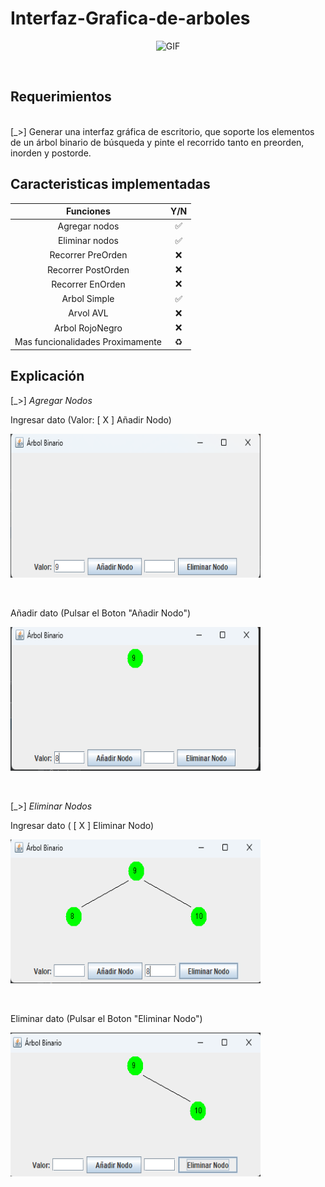# Interfaz-Grafica-de-arboles
<div align="center">
<p><img src="https://64.media.tumblr.com/e0137890409b2ef9feda3a8c4e7cfb37/531b611a0db66eb0-35/s1280x1920/36ab6b75b1f5e3209b04f6151460db2917de3db6.gifv" alt="GIF" width="400" height="230"></p><p>
<div align="left"><br>
</details>
  
## Requerimientos
<br>
[_>]  Generar una interfaz gráfica de escritorio, que soporte los elementos de un árbol binario de búsqueda y pinte el recorrido tanto en preorden, inorden y postorde.

</details>

## Caracteristicas implementadas

| Funciones | Y/N |
| :--------------------: | :---: |
| Agregar nodos | ✅ |
| Eliminar nodos | ✅ |
| Recorrer PreOrden | ❌ |
| Recorrer PostOrden |  ❌ |
| Recorrer EnOrden|  ❌ |
| Arbol Simple | ✅ |
| Arvol AVL | ❌|
| Arbol RojoNegro |  ❌|
| Mas funcionalidades Proximamente | ♻️ |
</details>


## Explicación
[_>] _Agregar Nodos_

<summary> Ingresar dato (Valor: [ X ] Añadir Nodo)
<p><img src="https://raw.githubusercontent.com/Diego162306/Interfaz-Grafica-de-arboles/main/Cap.ESTdts/Captura%20de%20pantalla%202024-07-04%20004244.png" alt="GIF" width="400" height="230"></p><p><br>
<summary> Añadir dato (Pulsar el Boton "Añadir Nodo")
<p><img src="https://raw.githubusercontent.com/Diego162306/Interfaz-Grafica-de-arboles/main/Cap.ESTdts/Captura%20de%20pantalla%202024-07-04%20004511.png" alt="GIF" width="400" height="230"></p><p><br>

[_>] _Eliminar Nodos_
<summary> Ingresar dato ( [ X ] Eliminar Nodo)
<p><img src="https://raw.githubusercontent.com/Diego162306/Interfaz-Grafica-de-arboles/main/Cap.ESTdts/Captura%20de%20pantalla%202024-07-04%20004707.png" alt="GIF" width="400" height="230"></p><p><br>
<summary> Eliminar dato (Pulsar el Boton "Eliminar Nodo")
<p><img src="https://raw.githubusercontent.com/Diego162306/Interfaz-Grafica-de-arboles/main/Cap.ESTdts/Captura%20de%20pantalla%202024-07-04%20004739.png" alt="GIF" width="400" height="230"></p><p><br>
